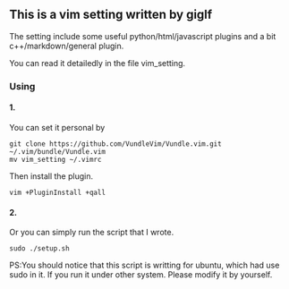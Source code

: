 <h2>This is a vim setting written by giglf</h2>

<p>
The setting include some useful python/html/javascript plugins and a bit c++/markdown/general plugin.
</p>

<p>You can read it detailedly in the file vim_setting.</p>

<h3>Using</h3>
<h4>1.</h4>
<p>You can set it personal by</p>
<code>git clone https://github.com/VundleVim/Vundle.vim.git ~/.vim/bundle/Vundle.vim</code><br/>
<code>mv vim_setting ~/.vimrc</code><br/>
<p>Then install the plugin.</p>
<code>vim +PluginInstall +qall</code><br/>

<h4>2.</h4>
<p>Or you can simply run the script that I wrote.</p>
<code>sudo ./setup.sh</code><br/>

<p>
PS:You should notice that this script is writting for ubuntu, which had use sudo in it. If you run it under other system. Please modify it by yourself.
</p>
